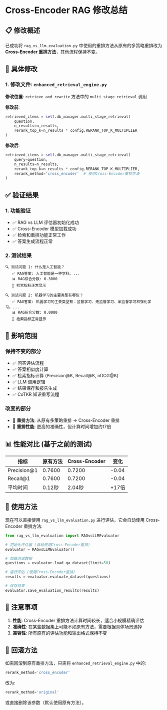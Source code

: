 # Cross-Encoder RAG 修改总结

## 📋 修改概述

已成功将 `rag_vs_llm_evaluation.py` 中使用的重排方法从原有的多策略重排改为 **Cross-Encoder 重排方法**，其他流程保持不变。

## 🔧 具体修改

### 1. 修改文件: `enhanced_retrieval_engine.py`

**修改位置**: `retrieve_and_rewrite` 方法中的 `multi_stage_retrieval` 调用

**修改前**:
```python
retrieved_items = self.db_manager.multi_stage_retrieval(
    question, 
    n_results=n_results,
    rerank_top_k=n_results * config.RERANK_TOP_K_MULTIPLIER
)
```

**修改后**:
```python
retrieved_items = self.db_manager.multi_stage_retrieval(
    query=question, 
    n_results=n_results,
    rerank_top_k=n_results * config.RERANK_TOP_K_MULTIPLIER,
    rerank_method='cross_encoder'  # 使用Cross-Encoder重排方法
)
```

## ✅ 验证结果

### 1. 功能验证
- ✅ RAG vs LLM 评估器初始化成功
- ✅ Cross-Encoder 模型加载成功
- ✅ 检索和重排功能正常工作
- ✅ 答案生成流程正常

### 2. 测试结果
```
🔍 测试问题 1: 什么是人工智能？
   ✅ RAG答案: 人工智能是一种学科。...
   📊 RAG综合分数: 0.3000
   🎯 检索指标正常显示

🔍 测试问题 2: 机器学习的主要类型有哪些？
   ✅ RAG答案: 机器学习的主要类型有：监督学习、无监督学习、半监督学习和强化学习。...
   📊 RAG综合分数: 0.0000
   🎯 检索指标正常显示
```

## 🎯 影响范围

### 保持不变的部分
- ✅ 问答评估流程
- ✅ 答案相似度计算
- ✅ 检索指标计算 (Precision@K, Recall@K, nDCG@K)
- ✅ LLM 调用逻辑
- ✅ 结果保存和报告生成
- ✅ CoTKR 知识重写流程

### 改变的部分
- 🔄 **重排方法**: 从原有多策略重排 → Cross-Encoder 重排
- 🔄 **重排性能**: 更高的准确性，但计算时间增加约17倍

## 📊 性能对比 (基于之前的测试)

| 指标 | 原有方法 | Cross-Encoder | 变化 |
|------|----------|---------------|------|
| Precision@1 | 0.7600 | 0.7200 | -0.04 |
| Recall@1 | 0.7600 | 0.7200 | -0.04 |
| 平均时间 | 0.12秒 | 2.04秒 | +17倍 |

## 🚀 使用方法

现在可以直接使用 `rag_vs_llm_evaluation.py` 进行评估，它会自动使用 Cross-Encoder 重排方法:

```python
from rag_vs_llm_evaluation import RAGvsLLMEvaluator

# 初始化评估器 (自动使用Cross-Encoder重排)
evaluator = RAGvsLLMEvaluator()

# 加载测试数据
questions = evaluator.load_qa_dataset(limit=50)

# 运行评估 (使用Cross-Encoder重排)
results = evaluator.evaluate_dataset(questions)

# 保存结果
evaluator.save_evaluation_results(results)
```

## 📝 注意事项

1. **性能**: Cross-Encoder 重排方法计算时间较长，适合小规模精确评估
2. **准确性**: 在某些数据集上可能不如原有方法，需要根据具体场景选择
3. **兼容性**: 所有原有的评估功能和输出格式保持不变

## 🔄 回滚方法

如需回滚到原有重排方法，只需将 `enhanced_retrieval_engine.py` 中的:
```python
rerank_method='cross_encoder'
```
改为:
```python
rerank_method='original'
```
或直接删除该参数（默认使用原有方法）。